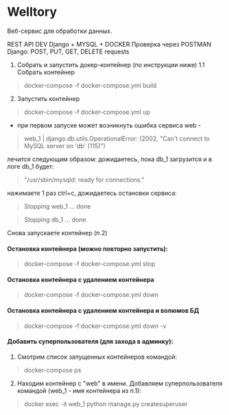 # Welltory
Веб-сервис для обработки данных.

REST API DEV Django + MYSQL + DOCKER
Проверка через POSTMAN
Django: POST, PUT, GET, DELETE requests 

1. Собрать и запустить докер-контейнер (по инструкции ниже)
1.1 Собрать контейнер
> docker-compose -f docker-compose.yml build

2. Запустить контейнер
> docker-compose -f docker-compose.yml up
* при первом запуске может возникнуть ошибка сервиса web - 
> web_1  | django.db.utils.OperationalError: (2002, "Can't connect to MySQL server on 'db' (115)")
> 
лечится следующим образом:
дожидаетесь, пока db_1 загрузится и в логе db_1 будет: 
> "/usr/sbin/mysqld: ready for connections."

нажимаете 1 раз ctrl+c, дожидаетесь остановки сервиса:
> Stopping web_1 ... done 

> Stopping db_1  ... done 

Снова запускаете контейнер (п.2)

#### Остановка контейнера (можно повторно запустить):
> docker-compose -f docker-compose.yml stop

#### Остановка контейнера с удалением контейнера
> docker-compose -f docker-compose.yml down

#### Остановка контейнера с удалением контейнера и волюмов БД
> docker-compose -f docker-compose.yml down -v

#### Добавить суперпользователя (для захода в админку):
1. Смотрим список запущенных контейнеров командой:
> docker-compose ps
2. Находим контейнер с "web" в имени. Добавляем суперпользователя командой (web_1 - имя контейнера из п.1):
> docker exec -it web_1 python manage.py createsuperuser
